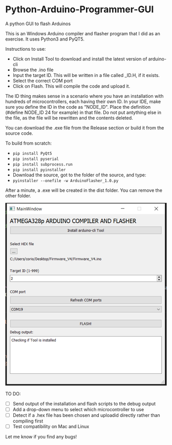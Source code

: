 # Python-Arduino-Programmer-GUI
A python GUI to flash Arduinos

This is an Windows Arduino compiler and flasher program that I did as an exercise. It uses Python3 and PyQT5. 

Instructions to use:
- Click on Install Tool to download and install the latest version of arduino-cli
- Browse the .ino file
- Input the target ID. This will be written in a file called _ID.H, if it exists.
- Select the correct COM port
- Click on Flash. This will compile the code and upload it.

The ID thing makes sense in a scenario where you have an installation with hundreds of microcontrollers, each having their own ID. In your IDE, make sure you define the ID in the code as "NODE_ID". Place the definition (#define NODE_ID 24 for example) in that file. Do not put antything else in the file, as the file will be rewritten and the contents deleted.

You can download the .exe file from the Release section or build it from the source code.

To build from scratch:
- `pip install PyQt5`
- `pip install pyserial`
- `pip install subprocess.run`
- `pip install pyinstaller`
- Download the source, got to the folder of the source, and type:
- `pyinstaller --onefile -w ArduinoFlasher_1.0.py`

After a minute, a .exe will be created in the dist folder. You can remove the other folder.

![Screenshot](/Source/GUI.PNG)

TO DO:
- [ ] Send output of the installation and flash scripts to the debug output
- [ ] Add a drop-down menu to select which microcontroller to use
- [ ] Detect if a .hex file has been chosen and uploadid directly rather than compiling first
- [ ] Test compatibility on Mac and Linux

Let me know if you find any bugs!
